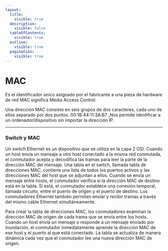 ```yaml
---
layout:
  title:
    visible: true
  description:
    visible: false
  tableOfContents:
    visible: true
  outline:
    visible: true
  pagination:
    visible: true
---
```


# MAC

Es el identificador único asignado por el fabricante a una pieza de hardware de red MAC significa Media Access Control.

Una dirección MAC consiste en seis grupos de dos caracteres, cada uno de ellos separado por dos puntos. 00:1B:44:11:3A:B7 ,Nos permite identificar a un ordenador/dispositivo sin importar la dirección IP.

***

### Switch y MAC

Un switch Ethernet es un dispositivo que se utiliza en la capa 2 OSI. Cuando un host envía un mensaje a otro host conectado a la misma red conmutada, el conmutador acepta y decodifica las tramas para leer la parte de la dirección MAC del mensaje. Una tabla en el switch, llamada tabla de direcciones MAC, contiene una lista de todos los puertos activos y las direcciones MAC del host que se adjuntan a ellos. Cuando se envía un mensaje entre hosts, el conmutador verifica si la dirección MAC de destino está en la tabla. Si está, el conmutador establece una conexión temporal, llamada circuito, entre el puerto de origen y el puerto de destino. Los conmutadores Ethernet también permiten enviar y recibir tramas a través del mismo cable Ethernet simultáneamente.&#x20;

Para crear la tabla de direcciones MAC, los conmutadores examinan la dirección MAC de origen de cada trama que se envía entre los hosts. Cuando un host envía un mensaje o responde a un mensaje enviado por inundación, el conmutador inmediatamente aprende la dirección MAC de ese host y el puerto al que está conectado. La tabla se actualiza de manera dinámica cada vez que el conmutador lee una nueva dirección MAC de origen.
